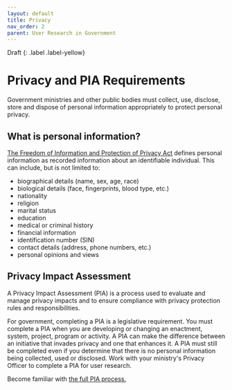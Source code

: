 ```yaml
---
layout: default
title: Privacy
nav_order: 2
parent: User Research in Government
---
```

Draft
{: .label .label-yellow}

# Privacy and PIA Requirements

Government ministries and other public bodies must collect, use, disclose, store and dispose of personal information appropriately to protect personal privacy.

## What is personal information?
[The Freedom of Information and Protection of Privacy Act](http://www.bclaws.ca/Recon/document/ID/freeside/96165_00) defines personal information as recorded information about an identifiable individual. This can include, but is not limited to:

- biographical details (name, sex, age, race)
- biological details (face, fingerprints, blood type, etc.)
- nationality
- religion
- marital status
- education
- medical or criminal history
- financial information
- identification number (SIN)
- contact details (address, phone numbers, etc.)
- personal opinions and views

## Privacy Impact Assessment

A Privacy Impact Assessment (PIA) is a process used to evaluate and manage privacy impacts and to ensure compliance with privacy protection rules and responsibilities.

For government, completing a PIA is a legislative requirement. You must complete a PIA when you are developing or changing an enactment, system, project, program or activity. A PIA can make the difference between an initiative that invades privacy and one that enhances it. A PIA must still be completed even if you determine that there is no personal information being collected, used or disclosed. Work with your ministry's Privacy Officer to complete a PIA for user research.

Become familiar with [the full PIA process.](https://www2.gov.bc.ca/gov/content/governments/services-for-government/information-management-technology/privacy/privacy-impact-assessments)
